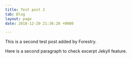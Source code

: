 ```yaml
---
title: Test post 2
tab: Blog
layout: page
date: 2018-12-20 21:36:20 +0000

---
```


This is a second test post added by Forestry.

Here is a second paragraph to check excerpt Jekyll feature.
